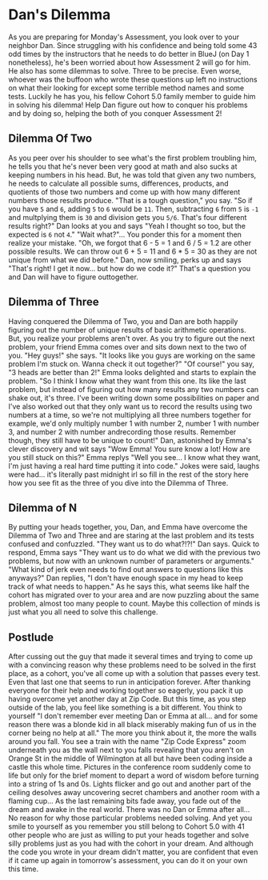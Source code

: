 # Dan's Dilemma

As you are preparing for Monday's Assessment, you look over to your neighbor Dan. Since struggling with his confidence and being told some 43 odd times by the instructors that he needs to do better in BlueJ (on Day 1 nonetheless), he's been worried about how Assessment 2 will go for him. He also has some dilemmas to solve. Three to be precise. Even worse, whoever was the buffoon who wrote these questions up left no instructions on what their looking for except some terrible method names and some tests. Luckily he has you, his fellow Cohort 5.0 family member to guide him in solving his dilemma! Help Dan figure out how to conquer his problems and by doing so, helping the both of you conquer Assessment 2!

## Dilemma Of Two

As you peer over his shoulder to see what's the first problem troubling him, he tells you that he's never been very good at math and also sucks at keeping numbers in his head. But, he was told that given any two numbers, he needs to calculate all possible sums, differences, products, and quotients of those two numbers and come up with how many different numbers those results produce. "That is a tough question," you say. "So if you have `5` and `6`, adding `5` to `6` would be `11`. Then, subtracting `6` from `5` is `-1` and multplying them is `30` and division gets you `5/6`. That's four different results right?" Dan looks at you and says "Yeah I thought so too, but the expected is `6` not `4`." "Wait what?"... You ponder this for a moment then realize your mistake. "Oh, we forgot that 6 - 5 = 1 and 6 / 5 = 1.2 are other possible results. We can throw out 6 + 5 = 11 and 6 * 5 = 30 as they are not unique from what we did before." Dan, now smiling, perks up and says "That's right! I get it now... but how do we code it?" That's a question you and Dan will have to figure outtogether.

## Dilemma of Three

Having conquered the Dilemma of Two, you and Dan are both happily figuring out the number of unique results of basic arithmetic operations. But, you realize your problems aren't over. As you try to figure out the next problem, your friend Emma comes over and sits down next to the two of you. "Hey guys!" she says. "It looks like you guys are working on the same problem I'm stuck on. Wanna check it out together?" "Of course!" you say, "3 heads are better than 2!" Emma looks delighted and starts to explain the problem. "So I think I know what they want from this one. Its like the last problem, but instead of figuring out how many results any two numbers can shake out, it's three. I've been writing down some possibilities on paper and I've also worked out that they only want us to record the results using two numbers at a time, so we're not multiplying all three numbers together for example, we'd only multiply number 1 with number 2, number 1 with number 3, and number 2 with number andrecording those results. Remember though, they still have to be unique to count!" Dan, astonished by Emma's clever discovery and wit says "Wow Emma! You sure know a lot! How are you still stuck on this?" Emma replys "Well you see... I know what they want, I'm just having a real hard time putting it into code." Jokes were said, laughs were had... it's literally past midnight irl so fill in the rest of the story here how you see fit as the three of you dive into the Dilemma of Three.

## Dilemma of N

By putting your heads together, you, Dan, and Emma have overcome the Dilemma of Two and Three and are staring at the last problem and its tests confused and confuzzled. "They want us to do what?!?!" Dan says. Quick to respond, Emma says "They want us to do what we did with the previous two problems, but now with an unknown number of parameters or arguments." "What kind of jerk even needs to find out answers to questions like this anyways?" Dan replies, "I don't have enough space in my head to keep track of what needs to happen." As he says this, what seems like half the cohort has migrated over to your area and are now puzzling about the same problem, almost too many people to count. Maybe this collection of minds is just what you all need to solve this challenge.

## Postlude

After cussing out the guy that made it several times and trying to come up with a convincing reason why these problems need to be solved in the first place, as a cohort, you've all come up with a solution that passes every test. Even that last one that seems to run in anticipation forever. After thanking everyone for their help and working together so eagerly, you pack it up having overcome yet another day at Zip Code. But this time, as you step outside of the lab, you feel like something is a bit different. You think to yourself "I don't remember ever meeting Dan or Emma at all... and for some reason there was a blonde kid in all black miserably making fun of us in the corner being no help at all." The more you think about it, the more the walls around you fall. You see a train with the name "Zip Code Express" zoom underneath you as the wall next to you falls revealing that you aren't on Orange St in the middle of Wilmington at all but have been coding inside a castle this whole time. Pictures in the conference room suddenly come to life but only for the brief moment to depart a word of wisdom before turning into a string of 1s and 0s. Lights flicker and go out and another part of the ceiling desolves away uncovering secret chambers and another room with a flaming cup... As the last remaining bits fade away, you fade out of the dream and awake in the real world. There was no Dan or Emma after all... No reason for why those particular problems needed solving. And yet you smile to yourself as you remember you still belong to Cohort 5.0 with 41 other people who are just as willing to put your heads together and solve silly problems just as you had with the cohort in your dream. And although the code you wrote in your dream didn't matter, you are confident that even if it came up again in tomorrow's assessment, you can do it on your own this time.
